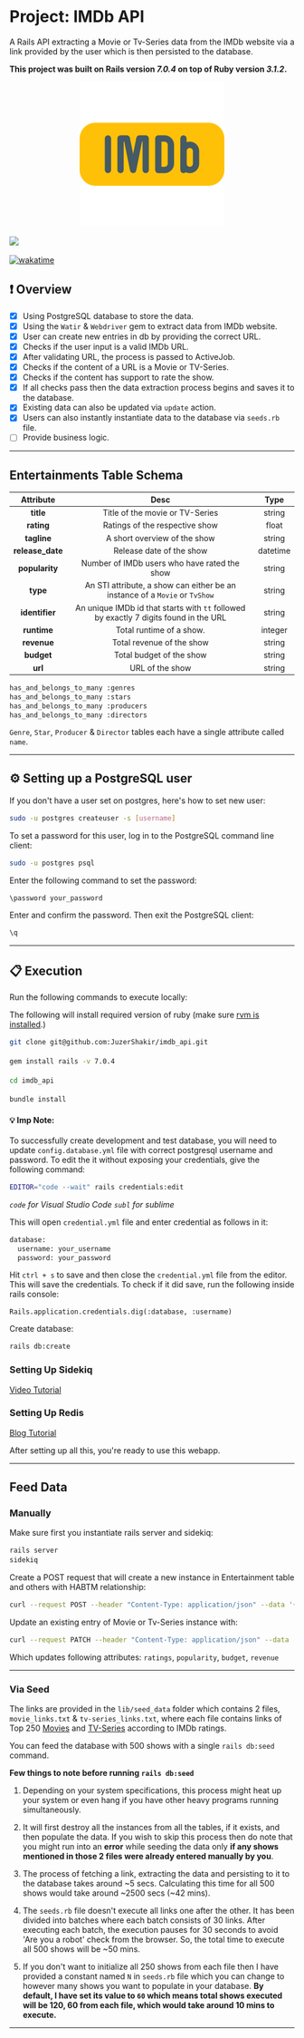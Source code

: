 # Project: IMDb API

A Rails API extracting a Movie or Tv-Series data from the IMDb website via a link provided by the user which is then persisted to the database.

**This project was built on Rails version _7.0.4_ on top of Ruby version _3.1.2_.**

<div align="center">
  <img src="public/assets/project_logo.png" />
</div>

![](https://visitor-badge-reloaded.herokuapp.com/badge?page_id=juzershakir.imdb_api&color=000000&lcolor=000000&style=for-the-badge&logo=Github)

<a href="https://wakatime.com/badge/user/ccef187f-4308-4666-920d-d0a9a07d713a/project/509003f7-2b71-4958-be09-1a0d27b03a0c"><img src="https://wakatime.com/badge/user/ccef187f-4308-4666-920d-d0a9a07d713a/project/509003f7-2b71-4958-be09-1a0d27b03a0c.svg" alt="wakatime"></a>

## ❗ Overview

- [x] Using PostgreSQL database to store the data.
- [x] Using the `Watir` & `Webdriver` gem to extract data from IMDb website.
- [x] User can create new entries in db by providing the correct URL.
- [x] Checks if the user input is a valid IMDb URL.
- [x] After validating URL, the process is passed to ActiveJob.
- [x] Checks if the content of a URL is a Movie or TV-Series.
- [x] Checks if the content has support to rate the show.
- [x] If all checks pass then the data extraction process begins and saves it to the database.
- [x] Existing data can also be updated via `update` action.
- [x] Users can also instantly instantiate data to the database via `seeds.rb` file.
- [ ] Provide business logic.

---

## Entertainments Table Schema

|  **Attribute**   |                                       **Desc**                                        | **Type** |
| :--------------: | :-----------------------------------------------------------------------------------: | :------: |
|    **title**     |                            Title of the movie or TV-Series                            |  string  |
|    **rating**    |                            Ratings of the respective show                             |  float   |
|   **tagline**    |                             A short overview of the show                              |  string  |
| **release_date** |                               Release date of the show                                | datetime |
|  **popularity**  |                     Number of IMDb users who have rated the show                      |  string  |
|     **type**     |      An STI attribute, a show can either be an instance of a `Movie` or `TvShow`      |  string  |
|  **identifier**  | An unique IMDb id that starts with `tt` followed by exactly 7 digits found in the URL |  string  |
|   **runtime**    |                               Total runtime of a show.                                | integer  |
|   **revenue**    |                               Total revenue of the show                               |  string  |
|    **budget**    |                               Total budget of the show                                |  string  |
|     **url**      |                                    URL of the show                                    |  string  |

```
has_and_belongs_to_many :genres
has_and_belongs_to_many :stars
has_and_belongs_to_many :producers
has_and_belongs_to_many :directors
```

`Genre`, `Star`, `Producer` & `Director` tables each have a single attribute called `name`.

---

## ⚙️ Setting up a PostgreSQL user

If you don't have a user set on postgres, here's how to set new user:

```bash
sudo -u postgres createuser -s [username]
```

To set a password for this user, log in to the PostgreSQL command line client:

```bash
sudo -u postgres psql
```

Enter the following command to set the password:

```bash
\password your_password
```

Enter and confirm the password. Then exit the PostgreSQL client:

```bash
\q
```

---

## 📋 Execution

Run the following commands to execute locally:

The following will install required version of ruby (make sure [rvm is installed](https://rvm.io/rvm/install).)

```bash
git clone git@github.com:JuzerShakir/imdb_api.git

gem install rails -v 7.0.4

cd imdb_api

bundle install
```

#### 💡 Imp Note:

To successfully create development and test database, you will need to update `config.database.yml` file with correct postgresql username and password.
To edit the it without exposing your credentials, give the following command:

```bash
EDITOR="code --wait" rails credentials:edit
```

_`code` for Visual Studio Code_
_`subl` for sublime_

This will open `credential.yml` file and enter credential as follows in it:

```
database:
  username: your_username
  password: your_password
```

Hit `ctrl + s` to save and then close the `credential.yml` file from the editor. This will save the credentials. To check if it did save, run the following inside rails console:

```
Rails.application.credentials.dig(:database, :username)
```

Create database:

```bash
rails db:create
```

### Setting Up Sidekiq

[Video Tutorial](https://youtu.be/aaGSh38nzq8)

### Setting Up Redis

[Blog Tutorial](https://www.digitalocean.com/community/tutorials/how-to-install-and-secure-redis-on-ubuntu-18-04)

After setting up all this, you're ready to use this webapp.

---

## Feed Data

### Manually

Make sure first you instantiate rails server and sidekiq:

```bash
rails server
sidekiq
```

Create a POST request that will create a new instance in Entertainment table and others with HABTM relationship:

```bash
curl --request POST --header "Content-Type: application/json" --data '{"url": "https://www.imdb.com/title/tt0944947/"}' http://localhost:3000/api/entertainment -v
```

Update an existing entry of Movie or Tv-Series instance with:

```bash
curl --request PATCH --header "Content-Type: application/json" --data '{"identifier": "tt0306414"}' http://localhost:3000/api/entertainment -v
```

Which updates following attributes: `ratings`, `popularity`, `budget`, `revenue`

---

### Via Seed

The links are provided in the `lib/seed_data` folder which contains 2 files, `movie_links.txt` & `tv-series_links.txt`, where each file contains links of Top 250 [Movies](https://www.imdb.com/chart/top/?ref_=nv_mv_250) and [TV-Series](https://www.imdb.com/chart/toptv/?ref_=nv_tvv_250) according to IMDb ratings.

You can feed the database with 500 shows with a single `rails db:seed` command.

**Few things to note before running `rails db:seed`**

1. Depending on your system specifications, this process might heat up your system or even hang if you have other heavy programs running simultaneously.

2. It will first destroy all the instances from all the tables, if it exists, and then populate the data. If you wish to skip this process then do note that you might run into an **error** while seeding the data only **if any shows mentioned in those 2 files were already entered manually by you**.

3. The process of fetching a link, extracting the data and persisting to it to the database takes around ~5 secs. Calculating this time for all 500 shows would take around ~2500 secs (~42 mins).

4. The `seeds.rb` file doesn't execute all links one after the other. It has been divided into batches where each batch consists of 30 links. After executing each batch, the execution pauses for 30 seconds to avoid 'Are you a robot' check from the browser. So, the total time to execute all 500 shows will be ~50 mins.

5. If you don't want to initialize all 250 shows from each file then I have provided a constant named `N` in `seeds.rb` file which you can change to however many shows you want to populate in your database. **By default, I have set its value to `60` which means total shows executed will be 120, 60 from each file, which would take around 10 mins to execute.**

---
